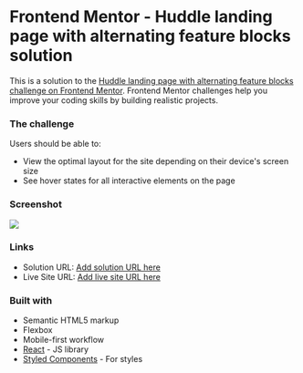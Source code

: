 # Frontend Mentor - Huddle landing page with alternating feature blocks solution

This is a solution to the [Huddle landing page with alternating feature blocks challenge on Frontend Mentor](https://www.frontendmentor.io/challenges/huddle-landing-page-with-alternating-feature-blocks-5ca5f5981e82137ec91a5100). Frontend Mentor challenges help you improve your coding skills by building realistic projects. 


### The challenge

Users should be able to:

- View the optimal layout for the site depending on their device's screen size
- See hover states for all interactive elements on the page

### Screenshot

![](./public/images/FireShot%20Capture%20001%20-%20React%20App%20-%20localhost.png)

### Links

- Solution URL: [Add solution URL here](https://www.frontendmentor.io/solutions/huddle-landing-page-zWqYsCAnLv)
- Live Site URL: [Add live site URL here](https://verakissyou17.github.io/Huddle-landing-page/)

### Built with

- Semantic HTML5 markup
- Flexbox
- Mobile-first workflow
- [React](https://reactjs.org/) - JS library
- [Styled Components](https://styled-components.com/) - For styles
